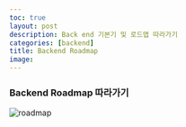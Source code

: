 ```yaml
---
toc: true
layout: post
description: Back end 기본기 및 로드맵 따라가기
categories: [backend]
title: Backend Roadmap
image: 
---
```



### Backend Roadmap 따라가기

![roadmap]({{site.baseurl}}/images/backend.png)